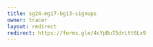 ```yaml
---
title: sg24-mg17-bg13-signups
owner: tracer
layout: redirect
redirect: https://forms.gle/4cYpBu75drLtt6Lx9
---
```

